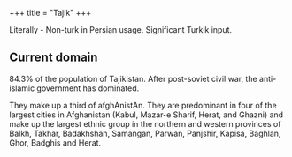 +++
title = "Tajik"
+++

Literally - Non-turk in Persian usage. Significant Turkik input.

## Current domain
84.3% of the population of Tajikistan. After post-soviet civil war, the anti-islamic government has dominated.

They make up a third of afghAnistAn. They are predominant in four of the largest cities in Afghanistan (Kabul, Mazar-e Sharif, Herat, and Ghazni) and make up the largest ethnic group in the northern and western provinces of Balkh, Takhar, Badakhshan, Samangan, Parwan, Panjshir, Kapisa, Baghlan, Ghor, Badghis and Herat.